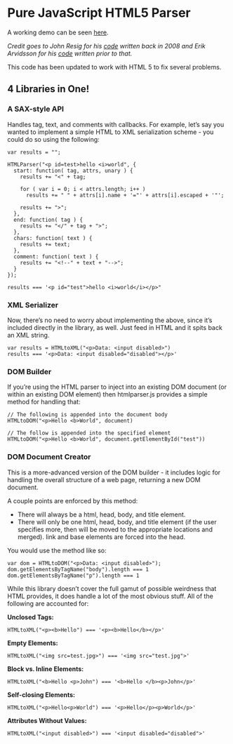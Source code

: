 # Pure JavaScript HTML5 Parser

A working demo can be seen [here](http://htmlpreview.github.io/?https://github.com/blowsie/Pure-JavaScript-HTML-Parser/blob/master/demo.html).

_Credit goes to John Resig for his [code](http://ejohn.org/blog/pure-javascript-html-parser/) written back in 2008 and Erik Arvidsson for his [code](http://erik.eae.net/simplehtmlparser/simplehtmlparser.js) written prior to that._

This code has been updated to work with HTML 5 to fix several problems.

## 4 Libraries in One!

### A SAX-style API

Handles tag, text, and comments with callbacks. For example, let’s say you wanted to implement a simple HTML to XML serialization scheme - you could do so using the following:

    var results = "";

    HTMLParser("<p id=test>hello <i>world", {
      start: function( tag, attrs, unary ) {
        results += "<" + tag;

        for ( var i = 0; i < attrs.length; i++ )
          results += " " + attrs[i].name + '="' + attrs[i].escaped + '"';

        results += ">";
      },
      end: function( tag ) {
        results += "</" + tag + ">";
      },
      chars: function( text ) {
        results += text;
      },
      comment: function( text ) {
        results += "<!--" + text + "-->";
      }
    });

    results === '<p id="test">hello <i>world</i></p>"

### XML Serializer

Now, there’s no need to worry about implementing the above, since it’s included directly in the library, as well. Just feed in HTML and it spits back an XML string.

    var results = HTMLtoXML("<p>Data: <input disabled>")
    results === '<p>Data: <input disabled="disabled"></p>'

### DOM Builder

If you’re using the HTML parser to inject into an existing DOM document (or within an existing DOM element) then htmlparser.js provides a simple method for handling that:

    // The following is appended into the document body
    HTMLtoDOM("<p>Hello <b>World", document)

    // The follow is appended into the specified element
    HTMLtoDOM("<p>Hello <b>World", document.getElementById("test"))

### DOM Document Creator

This is a more-advanced version of the DOM builder - it includes logic for handling the overall structure of a web page, returning a new DOM document.

A couple points are enforced by this method:

- There will always be a html, head, body, and title element.
- There will only be one html, head, body, and title element (if the user specifies more, then will be moved to the appropriate locations and merged).
  link and base elements are forced into the head.

You would use the method like so:

    var dom = HTMLtoDOM("<p>Data: <input disabled>");
    dom.getElementsByTagName("body").length === 1
    dom.getElementsByTagName("p").length === 1

While this library doesn’t cover the full gamut of possible weirdness that HTML provides, it does handle a lot of the most obvious stuff. All of the following are accounted for:

**Unclosed Tags:**

    HTMLtoXML("<p><b>Hello") === '<p><b>Hello</b></p>'

**Empty Elements:**

    HTMLtoXML("<img src=test.jpg>") === '<img src="test.jpg">'

**Block vs. Inline Elements:**

    HTMLtoXML("<b>Hello <p>John") === '<b>Hello </b><p>John</p>'

**Self-closing Elements:**

    HTMLtoXML("<p>Hello<p>World") === '<p>Hello</p><p>World</p>'

**Attributes Without Values:**

    HTMLtoXML("<input disabled>") === '<input disabled="disabled">'
